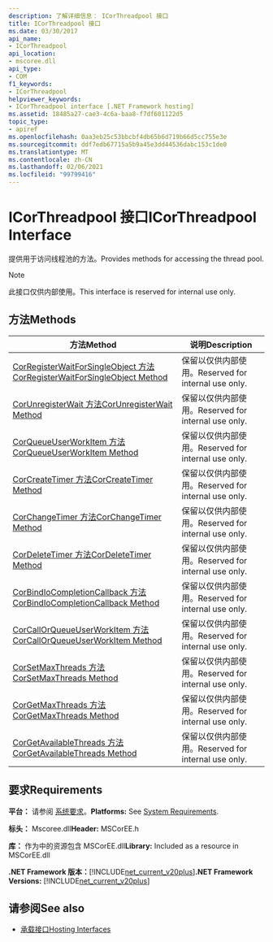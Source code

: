 ```yaml
---
description: 了解详细信息： ICorThreadpool 接口
title: ICorThreadpool 接口
ms.date: 03/30/2017
api_name:
- ICorThreadpool
api_location:
- mscoree.dll
api_type:
- COM
f1_keywords:
- ICorThreadpool
helpviewer_keywords:
- ICorThreadpool interface [.NET Framework hosting]
ms.assetid: 18485a27-cae3-4c6a-baa8-f7df601122d5
topic_type:
- apiref
ms.openlocfilehash: 0aa3eb25c53bbcbf4db65b6d719b66d5cc755e3e
ms.sourcegitcommit: ddf7edb67715a5b9a45e3dd44536dabc153c1de0
ms.translationtype: MT
ms.contentlocale: zh-CN
ms.lasthandoff: 02/06/2021
ms.locfileid: "99799416"
---
```

# <a name="icorthreadpool-interface"></a><span data-ttu-id="ce3dd-103">ICorThreadpool 接口</span><span class="sxs-lookup"><span data-stu-id="ce3dd-103">ICorThreadpool Interface</span></span>

<span data-ttu-id="ce3dd-104">提供用于访问线程池的方法。</span><span class="sxs-lookup"><span data-stu-id="ce3dd-104">Provides methods for accessing the thread pool.</span></span>  
  
> [!NOTE]
> <span data-ttu-id="ce3dd-105">此接口仅供内部使用。</span><span class="sxs-lookup"><span data-stu-id="ce3dd-105">This interface is reserved for internal use only.</span></span>  
  
## <a name="methods"></a><span data-ttu-id="ce3dd-106">方法</span><span class="sxs-lookup"><span data-stu-id="ce3dd-106">Methods</span></span>  
  
|<span data-ttu-id="ce3dd-107">方法</span><span class="sxs-lookup"><span data-stu-id="ce3dd-107">Method</span></span>|<span data-ttu-id="ce3dd-108">说明</span><span class="sxs-lookup"><span data-stu-id="ce3dd-108">Description</span></span>|  
|------------|-----------------|  
|[<span data-ttu-id="ce3dd-109">CorRegisterWaitForSingleObject 方法</span><span class="sxs-lookup"><span data-stu-id="ce3dd-109">CorRegisterWaitForSingleObject Method</span></span>](icorthreadpool-corregisterwaitforsingleobject-method.md)|<span data-ttu-id="ce3dd-110">保留以仅供内部使用。</span><span class="sxs-lookup"><span data-stu-id="ce3dd-110">Reserved for internal use only.</span></span>|  
|[<span data-ttu-id="ce3dd-111">CorUnregisterWait 方法</span><span class="sxs-lookup"><span data-stu-id="ce3dd-111">CorUnregisterWait Method</span></span>](icorthreadpool-corunregisterwait-method.md)|<span data-ttu-id="ce3dd-112">保留以仅供内部使用。</span><span class="sxs-lookup"><span data-stu-id="ce3dd-112">Reserved for internal use only.</span></span>|  
|[<span data-ttu-id="ce3dd-113">CorQueueUserWorkItem 方法</span><span class="sxs-lookup"><span data-stu-id="ce3dd-113">CorQueueUserWorkItem Method</span></span>](icorthreadpool-corqueueuserworkitem-method.md)|<span data-ttu-id="ce3dd-114">保留以仅供内部使用。</span><span class="sxs-lookup"><span data-stu-id="ce3dd-114">Reserved for internal use only.</span></span>|  
|[<span data-ttu-id="ce3dd-115">CorCreateTimer 方法</span><span class="sxs-lookup"><span data-stu-id="ce3dd-115">CorCreateTimer Method</span></span>](icorthreadpool-corcreatetimer-method.md)|<span data-ttu-id="ce3dd-116">保留以仅供内部使用。</span><span class="sxs-lookup"><span data-stu-id="ce3dd-116">Reserved for internal use only.</span></span>|  
|[<span data-ttu-id="ce3dd-117">CorChangeTimer 方法</span><span class="sxs-lookup"><span data-stu-id="ce3dd-117">CorChangeTimer Method</span></span>](icorthreadpool-corchangetimer-method.md)|<span data-ttu-id="ce3dd-118">保留以仅供内部使用。</span><span class="sxs-lookup"><span data-stu-id="ce3dd-118">Reserved for internal use only.</span></span>|  
|[<span data-ttu-id="ce3dd-119">CorDeleteTimer 方法</span><span class="sxs-lookup"><span data-stu-id="ce3dd-119">CorDeleteTimer Method</span></span>](icorthreadpool-cordeletetimer-method.md)|<span data-ttu-id="ce3dd-120">保留以仅供内部使用。</span><span class="sxs-lookup"><span data-stu-id="ce3dd-120">Reserved for internal use only.</span></span>|  
|[<span data-ttu-id="ce3dd-121">CorBindIoCompletionCallback 方法</span><span class="sxs-lookup"><span data-stu-id="ce3dd-121">CorBindIoCompletionCallback Method</span></span>](icorthreadpool-corbindiocompletioncallback-method.md)|<span data-ttu-id="ce3dd-122">保留以仅供内部使用。</span><span class="sxs-lookup"><span data-stu-id="ce3dd-122">Reserved for internal use only.</span></span>|  
|[<span data-ttu-id="ce3dd-123">CorCallOrQueueUserWorkItem 方法</span><span class="sxs-lookup"><span data-stu-id="ce3dd-123">CorCallOrQueueUserWorkItem Method</span></span>](icorthreadpool-corcallorqueueuserworkitem-method.md)|<span data-ttu-id="ce3dd-124">保留以仅供内部使用。</span><span class="sxs-lookup"><span data-stu-id="ce3dd-124">Reserved for internal use only.</span></span>|  
|[<span data-ttu-id="ce3dd-125">CorSetMaxThreads 方法</span><span class="sxs-lookup"><span data-stu-id="ce3dd-125">CorSetMaxThreads Method</span></span>](icorthreadpool-corsetmaxthreads-method.md)|<span data-ttu-id="ce3dd-126">保留以仅供内部使用。</span><span class="sxs-lookup"><span data-stu-id="ce3dd-126">Reserved for internal use only.</span></span>|  
|[<span data-ttu-id="ce3dd-127">CorGetMaxThreads 方法</span><span class="sxs-lookup"><span data-stu-id="ce3dd-127">CorGetMaxThreads Method</span></span>](icorthreadpool-corgetmaxthreads-method.md)|<span data-ttu-id="ce3dd-128">保留以仅供内部使用。</span><span class="sxs-lookup"><span data-stu-id="ce3dd-128">Reserved for internal use only.</span></span>|  
|[<span data-ttu-id="ce3dd-129">CorGetAvailableThreads 方法</span><span class="sxs-lookup"><span data-stu-id="ce3dd-129">CorGetAvailableThreads Method</span></span>](icorthreadpool-corgetavailablethreads-method.md)|<span data-ttu-id="ce3dd-130">保留以仅供内部使用。</span><span class="sxs-lookup"><span data-stu-id="ce3dd-130">Reserved for internal use only.</span></span>|  
  
## <a name="requirements"></a><span data-ttu-id="ce3dd-131">要求</span><span class="sxs-lookup"><span data-stu-id="ce3dd-131">Requirements</span></span>  

 <span data-ttu-id="ce3dd-132">**平台：** 请参阅 [系统要求](../../get-started/system-requirements.md)。</span><span class="sxs-lookup"><span data-stu-id="ce3dd-132">**Platforms:** See [System Requirements](../../get-started/system-requirements.md).</span></span>  
  
 <span data-ttu-id="ce3dd-133">**标头：** Mscoree.dll</span><span class="sxs-lookup"><span data-stu-id="ce3dd-133">**Header:** MSCorEE.h</span></span>  
  
 <span data-ttu-id="ce3dd-134">**库：** 作为中的资源包含 MSCorEE.dll</span><span class="sxs-lookup"><span data-stu-id="ce3dd-134">**Library:** Included as a resource in MSCorEE.dll</span></span>  
  
 <span data-ttu-id="ce3dd-135">**.NET Framework 版本：**[!INCLUDE[net_current_v20plus](../../../../includes/net-current-v20plus-md.md)]</span><span class="sxs-lookup"><span data-stu-id="ce3dd-135">**.NET Framework Versions:** [!INCLUDE[net_current_v20plus](../../../../includes/net-current-v20plus-md.md)]</span></span>  
  
## <a name="see-also"></a><span data-ttu-id="ce3dd-136">请参阅</span><span class="sxs-lookup"><span data-stu-id="ce3dd-136">See also</span></span>

- [<span data-ttu-id="ce3dd-137">承载接口</span><span class="sxs-lookup"><span data-stu-id="ce3dd-137">Hosting Interfaces</span></span>](hosting-interfaces.md)
